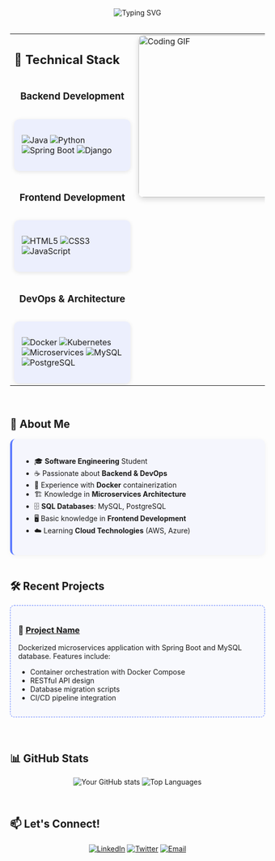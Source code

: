 <div align="center">
  <img src="https://readme-typing-svg.demolab.com?font=Fira+Code&weight=600&size=26&duration=4000&pause=1000&color=5C7AFF&center=true&vCenter=true&width=500&lines=Hi+there%2C+I'm+Kendryd+Rodriguez;Welcome+to+my+profile!;Software+Engineering+Student;Backend+%26+DevOps+Enthusiast" alt="Typing SVG" />
</div>

<br>

<table>
  <tr>
    <td width="60%" valign="top">
    
## 🚀 Technical Stack

<div style="display: flex; flex-wrap: wrap; gap: 15px; justify-content: center; margin-top: 20px;">

### **Backend Development**
<div style="background: rgba(92,122,255,0.1); padding: 15px; border-radius: 10px; min-width: 200px; box-shadow: 0 2px 8px rgba(0,0,0,0.1);">
  
![Java](https://img.shields.io/badge/Java-%232370ED.svg?style=for-the-badge&logo=java&logoColor=white)
![Python](https://img.shields.io/badge/Python%20-%2314354C.svg?style=for-the-badge&logo=python&logoColor=white)
![Spring Boot](https://img.shields.io/badge/Spring%20Boot-%236DB33F.svg?style=for-the-badge&logo=springboot&logoColor=white)
![Django](https://img.shields.io/badge/Django-%23092E20.svg?style=for-the-badge&logo=django&logoColor=white)

</div>

### **Frontend Development**
<div style="background: rgba(92,122,255,0.1); padding: 15px; border-radius: 10px; min-width: 200px; box-shadow: 0 2px 8px rgba(0,0,0,0.1);">
  
![HTML5](https://img.shields.io/badge/HTML5%20-%23E34F26.svg?style=for-the-badge&logo=html5&logoColor=white)
![CSS3](https://img.shields.io/badge/CSS%20-%231572B6.svg?style=for-the-badge&logo=css3&logoColor=white)
![JavaScript](https://img.shields.io/badge/JavaScript%20-%23F7DF1E.svg?style=for-the-badge&logo=javascript&logoColor=black)

</div>

### **DevOps & Architecture**
<div style="background: rgba(92,122,255,0.1); padding: 15px; border-radius: 10px; min-width: 200px; box-shadow: 0 2px 8px rgba(0,0,0,0.1);">
  
![Docker](https://img.shields.io/badge/Docker-2496ED?style=for-the-badge&logo=docker&logoColor=white)
![Kubernetes](https://img.shields.io/badge/Kubernetes-326CE5?style=for-the-badge&logo=kubernetes&logoColor=white)
![Microservices](https://img.shields.io/badge/Microservices-1890FF?style=for-the-badge&logo=circle&logoColor=white)
![MySQL](https://img.shields.io/badge/MySQL-4479A1?style=for-the-badge&logo=mysql&logoColor=white)
![PostgreSQL](https://img.shields.io/badge/PostgreSQL-316192?style=for-the-badge&logo=postgresql&logoColor=white)

</div>

</div>
    </td>
    <td width="40%" valign="top">
      <img height="320" alt="Coding GIF" src="https://camo.githubusercontent.com/d1e9733ec79822bcadf8b9a1035840ee511e2f022fe9f652cc163db23dc171d3/68747470733a2f2f6d656469612e67697068792e636f6d2f6d656469612f53576f536b4e36447854737a71494b4571762f67697068792e676966" style="border-radius: 10px; box-shadow: 0 4px 12px rgba(0,0,0,0.15); display: block; margin-left: auto; margin-right: auto;">
    </td>
  </tr>
</table>

<br>

## 📌 About Me

<div style="background: rgba(92,122,255,0.05); padding: 20px; border-radius: 10px; border-left: 4px solid #5C7AFF; box-shadow: 0 2px 10px rgba(0,0,0,0.05);">

- 🎓 **Software Engineering** Student  
- ☕ Passionate about **Backend & DevOps**  
- 🐋 Experience with **Docker** containerization  
- 🏗️ Knowledge in **Microservices Architecture**  
- 🗄️ **SQL Databases**: MySQL, PostgreSQL  
- 🖥️ Basic knowledge in **Frontend Development**  
- ☁️ Learning **Cloud Technologies** (AWS, Azure)  

</div>

<br>

## 🛠️ Recent Projects

<div style="background: rgba(92,122,255,0.03); padding: 15px; border-radius: 8px; border: 1px dashed #5C7AFF; margin-bottom: 20px;">

### 🔗 [Project Name]()
Dockerized microservices application with Spring Boot and MySQL database. Features include:
- Container orchestration with Docker Compose
- RESTful API design
- Database migration scripts
- CI/CD pipeline integration

</div>

<br>

## 📊 GitHub Stats

<div align="center">
  
![Your GitHub stats](https://github-readme-stats.vercel.app/api?username=kendrydrodriguez11&show_icons=true&theme=radical&hide_border=true)
![Top Languages](https://github-readme-stats.vercel.app/api/top-langs/?username=kendrydrodriguez11&layout=compact&theme=radical&hide_border=true)

</div>

<br>

## 📫 Let's Connect!

<div align="center" style="margin-top: 20px;">
  
[![LinkedIn](https://img.shields.io/badge/LinkedIn-0077B5?style=for-the-badge&logo=linkedin&logoColor=white)](https://www.linkedin.com/in/kendryd-jonayker-rodriguez-ronquillo-77a1a826b/)
[![Twitter](https://img.shields.io/badge/Twitter-1DA1F2?style=for-the-badge&logo=twitter&logoColor=white)](#)
[![Email](https://img.shields.io/badge/Email-D14836?style=for-the-badge&logo=gmail&logoColor=white)](kendrydrodriguez6@gmail.com)

</div>
